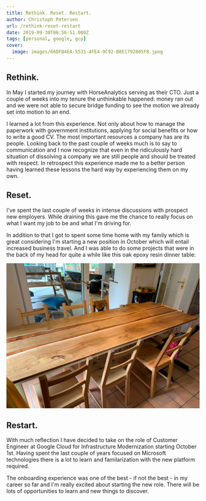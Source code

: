 ```yaml
---
title: Rethink. Reset. Restart.
author: Christoph Petersen
url: /rethink-reset-restart
date: 2019-09-30T06:56:51.000Z
tags: [personal, google, gcp]
cover: 
  image: images/66DFB4EA-5531-4FE4-9C92-B8E1792805F8.jpeg
---
```


## Rethink.

In May I started my journey with HorseAnalytics serving as their CTO. Just a couple of weeks into my tenure the unthinkable happened: money ran out and we were not able to secure bridge funding to see the motion we already set into motion to an end.

I learned a lot from this experience. Not only about how to manage the paperwork with government institutions, applying for social benefits or how to write a good CV. The most important resources a company has are its people. Looking back to the past couple of weeks much is to say to communication and I now recognize that even in the ridiculously hard situation of dissolving a company we are still people and should be treated with respect. In retrospect this experience made me to a better person having learned these lessons the hard way by experiencing them on my own. 

## Reset.

I've spent the last couple of weeks in intense discussions with prospect new employers. While draining this gave me the chance to really focus on what I want my job to be and what I'm driving for.

In addition to that I got to spent some time home with my family which is great considering I'm starting a new position in October which will entail increased business travel. And I was able to do some projects that were in the back of my head for quite a while like this oak epoxy resin dinner table:

![Oak epoxy resin dinner table](images/5032FDA5-DD3A-41B6-AE52-5879E5EC015C.jpeg)

## Restart.

With much reflection I have decided to take on the role of Customer Engineer at Google Cloud for Infrastructure Modernization starting October 1st. Having spent the last couple of years focused on Microsoft technologies there is a lot to learn and familarization with the new platform required.

The onboarding experience was one of the best - if not the best - in my career so far and I'm really excited about starting the new role. There will be lots of opportunities to learn and new things to discover. 
